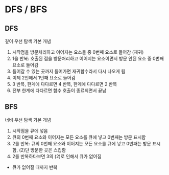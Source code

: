 # DFS / BFS

## DFS
깊이 우선 탐색 기본 개념

1. 시작점을 방문처리하고 이어지는 요소들 중 0번째 요소로 들어감 (재귀)
2. 1을 반복: 호출된 점을 방문처리하고 이어지는 요소이면서 방문 안된 요소 중 0번째 요소로 들어감
3. 들어갈 수 있는 곳까지 들어가면 재귀함수라서 다시 나오게 됨
4. 이제 2번에서 1번째 요소로 들어감
5. 3 반복, 한계에 다다르면 4 반복, 한계에 다다르면 2 반복
6. 전부 한계에 다다르면 함수 호출이 종료되면서 끝남

## BFS
너비 우선 탐색 기본 개념

1. 시작점을 큐에 넣음
2. 큐의 0번째 요소와 이어지는 모든 요소를 큐에 넣고 0번째는 방문 표시함
3. 2를 반복: 큐의 0번째 요소와 이어지는 모든 요소를 큐에 넣고 0번째는 방문 표시함, (2)단 방문한 곳은 스킵함
4. 2를 반복하다보면 3의 (2)로 인해서 큐가 없어짐
* 큐가 없어질 때까지 반복